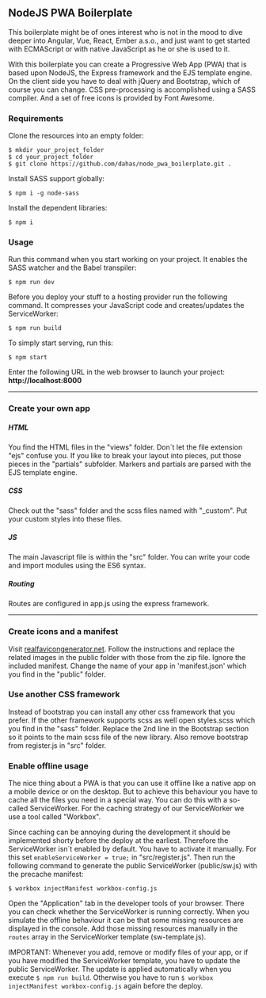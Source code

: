 ## NodeJS PWA Boilerplate

This boilerplate might be of ones interest who is not in the mood to dive deeper into Angular, Vue, React, Ember a.s.o., and just want to get started with ECMAScript or with native JavaScript as he or she is used to it.

With this boilerplate you can create a Progressive Web App (PWA) that is based upon NodeJS, the Express framework and the EJS template engine. On the client side you have to deal with jQuery and Bootstrap, which of course you can change. CSS pre-processing is accomplished using a SASS compiler. And a set of free icons is provided by Font Awesome.

### Requirements

Clone the resources into an empty folder:
```
$ mkdir your_project_folder
$ cd your_project_folder
$ git clone https://github.com/dahas/node_pwa_boilerplate.git .
```

Install SASS support globally:

```
$ npm i -g node-sass
```

Install the dependent libraries:
```
$ npm i
```

### Usage

Run this command when you start working on your project. It enables the SASS watcher and the Babel transpiler:

```
$ npm run dev
```

Before you deploy your stuff to a hosting provider run the following command. It compresses your JavaScript code and creates/updates the ServiceWorker:

```
$ npm run build
```

To simply start serving, run this:

```
$ npm start
```

Enter the following URL in the web browser to launch your project:
**http://localhost:8000**

<hr>

### Create your own app  

##### HTML

You find the HTML files in the "views" folder. Don´t let the file extension "ejs" confuse you. If you like to break your layout into pieces, put those pieces in the "partials" subfolder. Markers and partials are parsed with the EJS template engine.

##### CSS

Check out the "sass" folder and the scss files named with "_custom". Put your custom styles into these files.

##### JS

The main Javascript file is within the "src" folder. You can write your code and import modules using the ES6 syntax.

##### Routing

Routes are configured in app.js using the express framework. 

<hr>

### Create icons and a manifest

Visit [realfavicongenerator.net](https://realfavicongenerator.net). Follow the instructions and replace the related images in the public folder with those from the zip file. Ignore the included manifest. Change the name of your app in 'manifest.json' which you find in the "public" folder.

### Use another CSS framework

Instead of bootstrap you can install any other css framework that you prefer. If the other framework supports scss as well open styles.scss which you find in the "sass" folder. Replace the 2nd line in the Bootstrap section so it points to the main scss file of the new library. Also remove bootstrap from register.js in "src" folder.

### Enable offline usage

The nice thing about a PWA is that you can use it offline like a native app on a mobile device or on the desktop. But to achieve this behaviour you have to cache all the files you need in a special way. You can do this with a so-called ServiceWorker. For the caching strategy of our ServiceWorker we use a tool called "Workbox". 

Since caching can be annoying during the development it should be implemented shorty before the deploy at the earliest. Therefore the ServiceWorker isn´t enabled by default. You have to activate it manually. For this set `enableServiceWorker = true;` in "src/register.js". Then run the following command to generate the public ServiceWorker (public/sw.js) with the precache manifest:

```
$ workbox injectManifest workbox-config.js
```

Open the "Application" tab in the developer tools of your browser. There you can check whether the ServiceWorker is running correctly. When you simulate the offline behaviour it can be that some missing resources are displayed in the console. Add those missing resources manually in the `routes` array in the ServiceWorker template (sw-template.js).

IMPORTANT: Whenever you add, remove or modify files of your app, or if you have modified the ServiceWorker template, you have to update the public ServiceWorker. The update is applied automatically when you execute `$ npm run build`. Otherwise you have to run `$ workbox injectManifest workbox-config.js` again before the deploy.